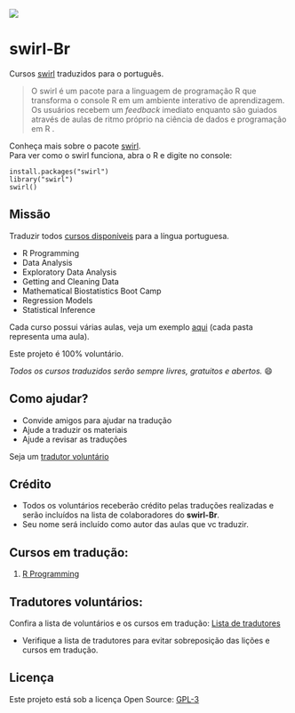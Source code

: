 ![](http://i.imgur.com/DUIdoj7.jpg)

# swirl-Br

Cursos [swirl](http://swirlstats.com/) traduzidos para o português.

> O swirl é um pacote para a linguagem de programação R que transforma o console R em um ambiente interativo de aprendizagem. Os usuários recebem um _feedback_ imediato enquanto são guiados através de aulas de ritmo próprio na ciência de dados e programação em R .

Conheça mais sobre o pacote [swirl](http://swirlstats.com/).  
Para ver como o swirl funciona, abra o R e digite no console:

```{r}
install.packages("swirl")
library("swirl")
swirl()
```

## Missão

Traduzir todos [cursos disponíveis](https://github.com/swirldev/swirl_courses) para a língua portuguesa. 

 * R Programming
 * Data Analysis
 * Exploratory Data Analysis
 * Getting and Cleaning Data
 * Mathematical Biostatistics Boot Camp
 * Regression Models
 * Statistical Inference

Cada curso possui várias aulas, veja um exemplo [aqui](https://github.com/swirldev/swirl_courses/tree/master/R_Programming) (cada pasta representa uma aula).

Este projeto é 100% voluntário. 

_Todos os cursos traduzidos serão sempre livres, gratuitos e abertos._ :smile:
 
## Como ajudar?

 * Convide amigos para ajudar na tradução
 * Ajude a traduzir os materiais
 * Ajude a revisar as traduções

Seja um [tradutor voluntário](https://github.com/paternogbc/cursos_swirl-Br/wiki/Como-Ajudar) 

## Crédito

 * Todos os voluntários receberão crédito pelas traduções realizadas e serão incluídos na lista de colaboradores do __swirl-Br__.
 * Seu nome será incluído como autor das aulas que vc traduzir.

## Cursos em tradução:
 1. [R Programming](https://github.com/swirldev/swirl_courses/tree/master/R_Programming_Alt)
 
## Tradutores voluntários:  
Confira a lista de voluntários e os cursos em tradução: [Lista de tradutores](https://github.com/paternogbc/cursos_swirl-Br/blob/master/Lista_tradutores.md)
* Verifique a lista de tradutores para evitar sobreposição das lições e cursos em tradução.

## Licença

Este projeto está sob a licença Open Source: [GPL-3](https://github.com/paternogbc/cursos_swirl/blob/master/license)
 

